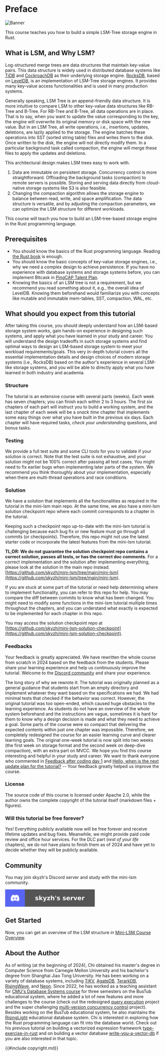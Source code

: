 # Preface

![Banner](./mini-lsm-logo.png)

This course teaches you how to build a simple LSM-Tree storage engine in Rust.

## What is LSM, and Why LSM?

Log-structured merge trees are data structures that maintain key-value pairs. This data structure is widely used in
distributed database systems like [TiDB](https://www.pingcap.com) and [CockroachDB](https://www.cockroachlabs.com) as
their underlying storage engine. [RocksDB](http://rocksdb.org), based on [LevelDB](https://github.com/google/leveldb),
is an implementation of LSM-Tree storage engines. It provides many key-value access functionalities and is
used in many production systems.

Generally speaking, LSM Tree is an append-friendly data structure. It is more intuitive to compare LSM to other
key-value data structures like RB-Tree and B-Tree. For RB-Tree and B-Tree, all data operations are in place. That is to
say, when you want to update the value corresponding to the key, the engine will overwrite its original memory or disk
space with the new value. But in an LSM Tree, all write operations, i.e., insertions, updates, deletions, are lazily applied to the storage.
The engine batches these operations into SST (sorted string table) files and writes them to the disk. Once written to the
disk, the engine will not directly modify them. In a particular background task called compaction, the engine will merge these files to apply the updates and deletions.

This architectural design makes LSM trees easy to work with.

1. Data are immutable on persistent storage. Concurrency control is more straightforward. Offloading the background tasks (compaction) to remote servers is possible. Storing and serving data directly from cloud-native storage systems like S3 is also feasible.
2. Changing the compaction algorithm allows the storage engine to balance between read, write, and space amplification. The data structure is versatile, and by adjusting the compaction parameters, we can optimize the LSM structure for different workloads.

This course will teach you how to build an LSM-tree-based storage engine in the Rust programming language.

## Prerequisites

* You should know the basics of the Rust programming language. Reading [the Rust book](https://doc.rust-lang.org/book/) is enough.
* You should know the basic concepts of key-value storage engines, i.e., why we need a complex design to achieve persistence. If you have no experience with database systems and storage systems before, you can implement Bitcask in [PingCAP Talent Plan](https://github.com/pingcap/talent-plan/tree/master/courses/rust/projects/project-2).
* Knowing the basics of an LSM tree is not a requirement, but we recommend you read something about it, e.g., the overall idea of LevelDB. Knowing them beforehand would familiarize you with concepts like mutable and immutable mem-tables, SST, compaction, WAL, etc.

## What should you expect from this tutorial

After taking this course, you should deeply understand how an LSM-based storage system works, gain hands-on experience in designing such systems, and apply what you have learned in your study and career. You will understand the design tradeoffs in such storage systems and find optimal ways to design an LSM-based storage system to meet your workload requirements/goals. This very in-depth tutorial covers all the essential implementation details and design choices of modern storage systems (i.e., RocksDB) based on the author's experience in several LSM-like storage systems, and you will be able to directly apply what you have learned in both industry and academia.

### Structure

The tutorial is an extensive course with several parts (weeks). Each week has seven chapters; you can finish each within 2 to 3 hours. The first six chapters of each part will instruct you to build a working system, and the last chapter of each week will be a *snack time* chapter that implements some easy things over what you have built in the previous six days. Each chapter will have required tasks, *check your understanding* questions, and bonus tasks.

### Testing

We provide a full test suite and some CLI tools for you to validate if your solution is correct. Note that the test suite is not exhaustive, and your solution might not be 100% correct after passing all test cases. You might need to fix earlier bugs when implementing later parts of the system. We recommend you think thoroughly about your implementation, especially when there are multi-thread operations and race conditions.

### Solution

We have a solution that implements all the functionalities as required in the tutorial in the mini-lsm main repo. At the same time, we also have a mini-lsm solution checkpoint repo where each commit corresponds to a chapter in the tutorial. 

Keeping such a checkpoint repo up-to-date with the mini-lsm tutorial is challenging because each bug fix or new feature must go through all commits (or checkpoints). Therefore, this repo might not use the latest starter code or incorporate the latest features from the mini-lsm tutorial.

**TL;DR: We do not guarantee the solution checkpoint repo contains a correct solution, passes all tests, or has the correct doc comments.** For a correct implementation and the solution after implementing everything, please look at the solution in the main repo instead. [https://github.com/skyzh/mini-lsm/tree/main/mini-lsm](https://github.com/skyzh/mini-lsm/tree/main/mini-lsm).

If you are stuck at some part of the tutorial or need help determining where to implement functionality, you can refer to this repo for help. You may compare the diff between commits to know what has been changed. You might need to modify some functions in the mini-lsm tutorial multiple times throughout the chapters, and you can understand what exactly is expected to be implemented for each chapter in this repo.

You may access the solution checkpoint repo at [https://github.com/skyzh/mini-lsm-solution-checkpoint](https://github.com/skyzh/mini-lsm-solution-checkpoint).

### Feedbacks

Your feedback is greatly appreciated. We have rewritten the whole course from scratch in 2024 based on the feedback from the students. Please share your learning experience and help us continuously improve the tutorial. Welcome to the [Discord community](https://skyzh.dev/join/discord) and share your experience.

The long story of why we rewrote it: The tutorial was originally planned as a general guidance that students start from an empty directory and implement whatever they want based on the specifications we had. We had minimal tests that checked if the behavior was correct. However, the original tutorial was too open-ended, which caused huge obstacles to the learning experience. As students do not have an overview of the whole system beforehand and the instructions are vague, sometimes it is hard for them to know why a design decision is made and what they need to achieve a goal. Some parts of the course were so compact that delivering the expected contents within just one chapter was impossible. Therefore, we completely redesigned the course for an easier learning curve and clearer learning goals. The original one-week tutorial is now split into two weeks (the first week on storage format and the second week on deep-dive compaction), with an extra part on MVCC. We hope you find this course interesting and helpful in your study and career. We want to thank everyone who commented in [Feedback after coding day 1](https://github.com/skyzh/mini-lsm/issues/11) and [Hello, when is the next update plan for the tutorial?](https://github.com/skyzh/mini-lsm/issues/7) -- Your feedback greatly helped us improve the course.

### License

The source code of this course is licensed under Apache 2.0, while the author owns the complete copyright of the tutorial itself (markdown files + figures).

### Will this tutorial be free forever?

Yes! Everything publicly available now will be free forever and receive lifetime updates and bug fixes. Meanwhile, we might provide paid code review and office hour services. For the DLC part (*rest of your life* chapters), we do not have plans to finish them as of 2024 and have yet to decide whether they will be publicly available.

## Community

You may join skyzh's Discord server and study with the mini-lsm community.

[![Join skyzh's Discord Server](discord-badge.svg)](https://skyzh.dev/join/discord)

## Get Started

Now, you can get an overview of the LSM structure in [Mini-LSM Course Overview](./00-overview.md).

## About the Author

As of writing (at the beginning of 2024), Chi obtained his master's degree in Computer Science from Carnegie Mellon University and his bachelor's degree from Shanghai Jiao Tong University. He has been working on a variety of database systems, including [TiKV][db1], [AgateDB][db2], [TerarkDB][db3], [RisingWave][db4], and [Neon][db5]. Since 2022, he has worked as a teaching assistant for [CMU's Database Systems course](https://15445.courses.cs.cmu) for three semesters on the BusTub educational system, where he added a lot of new features and more challenges to the course (check out the redesigned [query execution](https://15445.courses.cs.cmu.edu/fall2022/project3/) project and the super challenging [multi-version concurrency control](https://15445.courses.cs.cmu.edu/fall2023/project4/) project). Besides working on the BusTub educational system, he also maintains the [RisingLight](https://github.com/risinglightdb/risinglight) educational database system. Chi is interested in exploring how the Rust programming language can fit into the database world. Check out his previous tutorial on building a vectorized expression framework [type-exercise-in-rust](https://github.com/skyzh/type-exercise-in-rust) and on building a vector database [write-you-a-vector-db](https://github.com/skyzh/write-you-a-vector-db) if you are also interested in that topic.

[db1]: https://github.com/tikv/tikv
[db2]: https://github.com/tikv/agatedb
[db3]: https://github.com/bytedance/terarkdb
[db4]: https://github.com/risingwavelabs/risingwave
[db5]: https://github.com/neondatabase/neon

{{#include copyright.md}}
